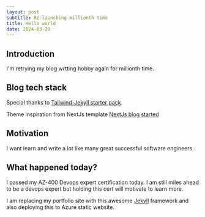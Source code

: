 ```yaml
---
layout: post
subtitle: Re-launching millionth time
title: Hello world
date: 2024-03-28  
---
```

## Introduction
I'm retrying my blog wrtting hobby again for millionth time.

## Blog tech stack

Special thanks to [Tailwind-Jekyll starter pack](https://mzrn.sh/2022/04/09/starting-a-blank-jekyll-site-with-tailwind-css-in-2022/). 

Theme inspiration from NextJs template [NextJs blog started](https://next-contentlayer.vercel.app/)


## Motivation 
I want learn and write a lot like many great successful software engineers.


## What happened today?

I passed my AZ-400 Devops expert certification today. I am still miles ahead to be a devops expert but holding this cert
will motivate to learn more.

I am replacing my portfolio site with this awesome [Jekyll](https://jekyllrb.com/) framework and also deploying this to Azure static website.